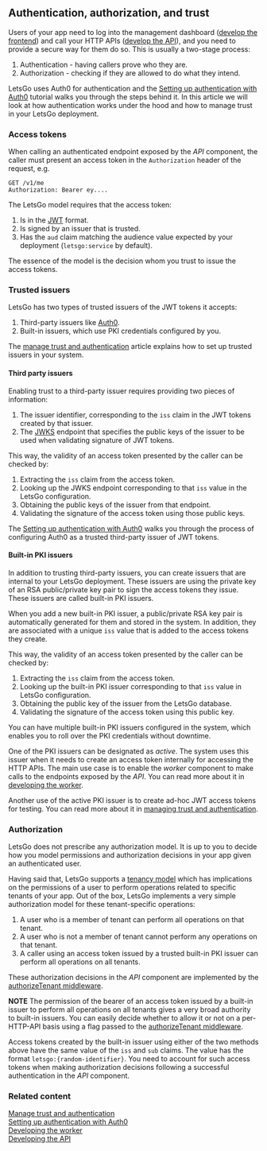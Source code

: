 ## Authentication, authorization, and trust

Users of your app need to log into the management dashboard ([develop the frontend](../how-to/develop-the-frontend.md)) and call your HTTP APIs ([develop the API](../how-to/develop-the-api.md)), and you need to provide a secure way for them do so. This is usually a two-stage process:

1. Authentication - having callers prove who they are.
1. Authorization - checking if they are allowed to do what they intend.

LetsGo uses Auth0 for authentication and the [Setting up authentication with Auth0](../tutorials/setting-up-authentication-with-auth0.md) tutorial walks you through the steps behind it. In this article we will look at how authentication works under the hood and how to manage trust in your LetsGo deployment.

### Access tokens

When calling an authenticated endpoint exposed by the _API_ component, the caller must present an access token in the `Authorization` header of the request, e.g.

```text
GET /v1/me
Authorization: Bearer ey....
```

The LetsGo model requires that the access token:

1. Is in the [JWT](https://datatracker.ietf.org/doc/html/rfc7519) format.
1. Is signed by an issuer that is trusted.
1. Has the `aud` claim matching the audience value expected by your deployment (`letsgo:service` by default).

The essence of the model is the decision whom you trust to issue the access tokens.

### Trusted issuers

LetsGo has two types of trusted issuers of the JWT tokens it accepts:

1. Third-party issuers like [Auth0](https://auth0.com).
1. Built-in issuers, which use PKI credentials configured by you.

The [manage trust and authentication](../how-to/manage-trust-and-authentication.md) article explains how to set up trusted issuers in your system.

#### Third party issuers

Enabling trust to a third-party issuer requires providing two pieces of information:

1. The issuer identifier, corresponding to the `iss` claim in the JWT tokens created by that issuer.
1. The [JWKS](https://datatracker.ietf.org/doc/html/rfc7517) endpoint that specifies the public keys of the issuer to be used when validating signature of JWT tokens.

This way, the validity of an access token presented by the caller can be checked by:

1. Extracting the `iss` claim from the access token.
1. Looking up the JWKS endpoint corresponding to that `iss` value in the LetsGo configuration.
1. Obtaining the public keys of the issuer from that endpoint.
1. Validating the signature of the access token using those public keys.

The [Setting up authentication with Auth0](../tutorials/setting-up-authentication-with-auth0.md) walks you through the process of configuring Auth0 as a trusted third-party issuer of JWT tokens.

#### Built-in PKI issuers

In addition to trusting third-party issuers, you can create issuers that are internal to your LetsGo deployment. These issuers are using the private key of an RSA public/private key pair to sign the access tokens they issue. These issuers are called built-in PKI issuers.

When you add a new built-in PKI issuer, a public/private RSA key pair is automatically generated for them and stored in the system. In addition, they are associated with a unique `iss` value that is added to the access tokens they create.

This way, the validity of an access token presented by the caller can be checked by:

1. Extracting the `iss` claim from the access token.
1. Looking up the built-in PKI issuer corresponding to that `iss` value in LetsGo configuration.
1. Obtaining the public key of the issuer from the LetsGo database.
1. Validating the signature of the access token using this public key.

You can have multiple built-in PKI issuers configured in the system, which enables you to roll over the PKI credentials without downtime.

One of the PKI issuers can be designated as _active_. The system uses this issuer when it needs to create an access token internally for accessing the HTTP APIs. The main use case is to enable the _worker_ component to make calls to the endpoints exposed by the _API_. You can read more about it in [developing the worker](../how-to/develop-the-worker.md).

Another use of the active PKI issuer is to create ad-hoc JWT access tokens for testing. You can read more about it in [managing trust and authentication](../how-to/manage-trust-and-authentication.md#creating-ad-hoc-access-tokens).

### Authorization

LetsGo does not prescribe any authorization model. It is up to you to decide how you model permissions and authorization decisions in your app given an authenticated user.

Having said that, LetsGo supports a [tenancy model](./tenants-and-users.md) which has implications on the permissions of a user to perform operations related to specific tenants of your app. Out of the box, LetsGo implements a very simple authorization model for these tenant-specific operations:

1. A user who is a member of tenant can perform all operations on that tenant.
1. A user who is not a member of tenant cannot perform any operations on that tenant.
1. A caller using an access token issued by a trusted built-in PKI issuer can perform all operations on all tenants.

These authorization decisions in the _API_ component are implemented by the [authorizeTenant middleware](../how-to/develop-the-api.md#the-authorizetenant-middleware).

**NOTE** The permission of the bearer of an access token issued by a built-in issuer to perform all operations on all tenants gives a very broad authority to built-in issuers. You can easily decide whether to allow it or not on a per-HTTP-API basis using a flag passed to the [authorizeTenant middleware](../how-to/develop-the-api.md#the-authorizetenant-middleware).

Access tokens created by the built-in issuer using either of the two methods above have the same value of the `iss` and `sub` claims. The value has the format `letsgo:{random-identifier}`. You need to account for such access tokens when making authorization decisions following a successful authentication in the _API_ component.

### Related content

[Manage trust and authentication](../how-to/manage-trust-and-authentication.md)  
[Setting up authentication with Auth0](../tutorials/setting-up-authentication-with-auth0.md)  
[Developing the worker](../how-to/develop-the-worker.md)  
[Developing the API](../how-to/develop-the-api.md)
